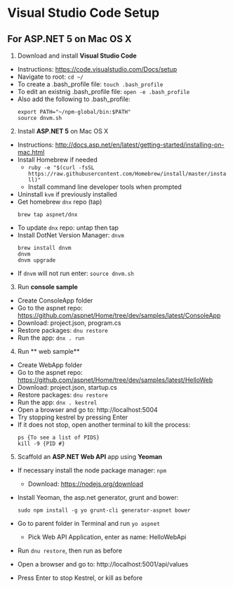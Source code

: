 # Visual Studio Code Setup
## For ASP.NET 5 on Mac OS X

1. Download and install **Visual Studio Code**

  - Instructions: https://code.visualstudio.com/Docs/setup
  - Navigate to root: ```cd ~/```
  - To create a .bash_profile file: ```touch .bash_profile```
  - To edit an existnig .bash_profile file: ```open -e .bash_profile```
  - Also add the following to .bash_profile:
    ```
    export PATH="~/npm-global/bin:$PATH" 
    source dnvm.sh
    ```
2. Install **ASP.NET 5** on Mac OS X

  - Instructions: http://docs.asp.net/en/latest/getting-started/installing-on-mac.html
  - Install Homebrew if needed
    + ```ruby -e "$(curl -fsSL https://raw.githubusercontent.com/Homebrew/install/master/install)"```
    + Install command line developer tools when prompted
  - Uninstall `kvm` if previously installed
  - Get homebrew `dnx` repo (tap)
    ```
    brew tap aspnet/dnx
    ``` 
  - To update `dnx` repo: untap then tap
  - Install DotNet Version Manager: `dnvm`
    ```
    brew install dnvm
    dnvm
    dnvm upgrade
    ```
  - If ```dnvm``` will not run enter: ```source dnvm.sh```
  
3. Run **console sample**
  - Create ConsoleApp folder
  - Go to the aspnet repo: https://github.com/aspnet/Home/tree/dev/samples/latest/ConsoleApp
  - Download: project.json, program.cs
  - Restore packages: `dnu restore`
  - Run the app: `dnx . run`
  
4. Run ** web sample**
  - Create WebApp folder
  - Go to the aspnet repo: https://github.com/aspnet/Home/tree/dev/samples/latest/HelloWeb
  - Download: project.json, startup.cs
  - Restore packages: `dnu restore`
  - Run the app: `dnx . kestrel`
  - Open a browser and go to: http://localhost:5004
  - Try stopping kestrel by pressing Enter
  - If it does not stop, open another terminal to kill the process:
    ```
    ps {To see a list of PIDS}
    kill -9 {PID #}
    ```

5. Scaffold an **ASP.NET Web API** app using **Yeoman**
  - If necessary install the node package manager: `npm`
    + Download: https://nodejs.org/download
  - Install Yeoman, the asp.net generator, grunt and bower:
  
    `sudo npm install -g yo grunt-cli generator-aspnet bower`
  - Go to parent folder in Terminal and run `yo aspnet`
    + Pick Web API Application, enter as name: HelloWebApi
  - Run `dnu restore`, then run as before
  - Open a browser and go to: http://localhost:5001/api/values
  - Press Enter to stop Kestrel, or kill as before
